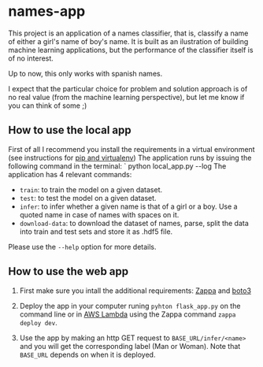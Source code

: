 # names-app

This project is an application of a names classifier, that is, classify a name of either a girl's name of boy's name. It is built as an ilustration of building machine learning applications, but the performance of the classifier itself is of no interest.

Up to now, this only works with spanish names.

I expect that the particular choice for problem and solution approach is of no real value (from the machine learning perspective), but let me know if you can think of some ;)

## How to use the local app

First of all I recommend you install the requirements in a virtual environment (see instructions for [pip and virtualenv](https://packaging.python.org/guides/installing-using-pip-and-virtualenv/))
The application runs by issuing the following command in the terminal:
` python local_app.py --log <log-level> <command-name> <command-options>
The application has 4 relevant commands:

* `train`: to train the model on a given dataset.
* `test`: to test the model on a given dataset.
* `infer`: to infer whether a given name is that of a girl or a boy. Use a quoted name in case of names with spaces on it.
* `download-data`: to download the dataset of names, parse, split the data into train and test sets and store it as .hdf5 file.

Please use the `--help` option for more details.

## How to use the web app

1) First make sure you intall the additional requirements: [Zappa](https://github.com/Miserlou/Zappa) and [boto3](https://boto3.readthedocs.io/en/latest/)

2) Deploy the app in your computer runing `pyhton flask_app.py` on the command line or in [AWS Lambda](https://aws.amazon.com/lambda/) using the Zappa command `zappa deploy dev`.

3) Use the app by making an http GET request to `BASE_URL/infer/<name>` and you will get the corresponding label (Man or Woman). Note that `BASE_URL` depends on when it is deployed.
